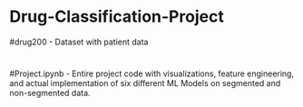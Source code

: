 # Drug-Classification-Project

#drug200 - Dataset with patient data 
#
#Project.ipynb - Entire project code with visualizations, feature engineering, and actual implementation of six different ML Models on segmented and non-segmented data.
